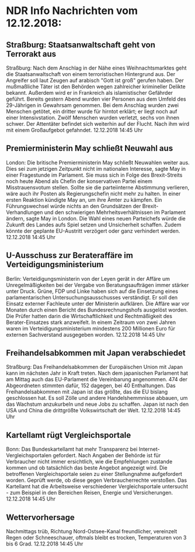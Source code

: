 # NDR Info Nachrichten vom 12.12.2018:


## Straßburg: Staatsanwaltschaft geht von Terrorakt aus
Straßburg: Nach dem Anschlag in der Nähe eines Weihnachtsmarktes geht die Staatsanwaltschaft von einem terroristischen Hintergrund aus. Der Angreifer soll laut Zeugen auf arabisch "Gott ist groß" gerufen haben. Der mußmaßliche Täter ist den Behörden wegen zahlreicher krimineller Delikte bekannt. Außerdem wird er in Frankreich als islamistischer Gefährder geführt. Bereits gestern Abend wurden vier Personen aus dem Umfeld des 29-Jährigen in Gewahrsam genommen. Bei dem Anschlag wurden zwei Menschen getötet, ein dritter wurde für hirntot erklärt; er liegt noch auf einer Intensivstation. Zwölf Menschen wurden verletzt, sechs von ihnen schwer. Der Attentäter befindet sich weiterhin auf der Flucht. Nach ihm wird mit einem Großaufgebot gefahndet. 12.12.2018 14:45 Uhr 

## Premierministerin May schließt Neuwahl aus
London: Die britische Premierministerin May schließt Neuwahlen weiter aus. Dies sei zum jetzigen Zeitpunkt nicht im nationalen Interesse, sagte May in einer Fragestunde im Parlament. Sie muss sich in Folge des Brexit-Streits noch heute Abend als Chefin der konservativen Partei einem Misstrauensvotum stellen. Sollte sie die parteiinterne Abstimmung verlieren, wäre auch ihr Posten als Regierungschefin nicht mehr zu halten. In einer ersten Reaktion kündigte May an, um ihre Ämter zu kämpfen. Ein Führungswechsel würde nichts an den Grundsätzen der Brexit-Verhandlungen und den schwierigen Mehrheitsverhältnissen im Parlament ändern, sagte May in London. Die Wahl eines neuen Parteichefs würde die Zukunft des Landes aufs Spiel setzen und Unsicherheit schaffen. Zudem könnte der geplante EU-Austritt verzögert oder ganz verhindert werden. 12.12.2018 14:45 Uhr 

## U-Ausschuss zur Berateraffäre im Verteidigungsministerium
Berlin: Verteidigungsministerin von der Leyen gerät in der Affäre um Unregelmäßigkeiten bei der Vergabe von Beratungsaufträgen immer stärker unter Druck. Grüne, FDP und Linke haben sich auf die Einsetzung eines parlamentarischen Untersuchungsausschusses verständigt. Er soll den Einsatz externer Fachleute unter der Ministerin aufklären. Die Affäre war vor Monaten durch einen Bericht des Bundesrechnungshofs ausgelöst worden. Die Prüfer hatten darin die Wirtschaftlichkeit und Rechtmäßigkeit des Berater-Einsatzes stark anzweifelt. In einem Zeitraum von zwei Jahren waren im Verteidigungsministerium mindestens 200 Millionen Euro für externen Sachverstand ausgegeben worden. 12.12.2018 14:45 Uhr 

## Freihandelsabkommen mit Japan verabschiedet
Straßburg: Das Freihandelsabkommen der Europäischen Union mit Japan kann im nächsten Jahr in Kraft treten. Nach dem japanischen Parlament hat am Mittag auch das EU-Parlament die Vereinbarung angenommen. 474 der Abgeordneten stimmten dafür, 152 dagegen, bei 40 Enthaltungen. Das Freihandelsabkommen mit Japan ist das größte, das die EU bislang geschlossen hat. Es soll Zölle und andere Handelshemmnisse abbauen, um das Wachstum anzukurbeln und neue Jobs zu schaffen. Japan ist nach den USA und China die drittgrößte Volkswirtschaft der Welt. 12.12.2018 14:45 Uhr 

## Kartellamt rügt Vergleichsportale
Bonn: Das Bundeskartellamt hat mehr Transparenz bei Internet-Vergleichsportalen gefordert. Nach Angaben der Behörde ist für Verbraucher nicht immer ersichtlich, wie die Empfehlungen zustande kommen und ob tatsächlich das beste Angebot angezeigt wird. Die betroffenen Vergleichsportale seien zu einer Stellungnahme aufgefordert worden. Geprüft werde, ob diese gegen Verbraucherrechte verstoßen. Das Kartellamt hat die Arbeitsweise verschiedener Vergleichsportale untersucht - zum Beispiel in den Bereichen Reisen, Energie und Versicherungen. 12.12.2018 14:45 Uhr 

## Wettervorhersage
Nachmittags trüb, Richtung Nord-Ostsee-Kanal freundlicher, vereinzelt Regen oder Schneeschauer, oftmals bleibt es trocken, Temperaturen von 3 bis 6 Grad. 12.12.2018 14:45 Uhr 
